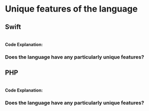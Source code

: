 # Unique features of the language

## Swift
```swift
```
#### Code Explanation:

### Does the language have any particularly unique features?

## PHP
```php
```
#### Code Explanation:

### Does the language have any particularly unique features?
